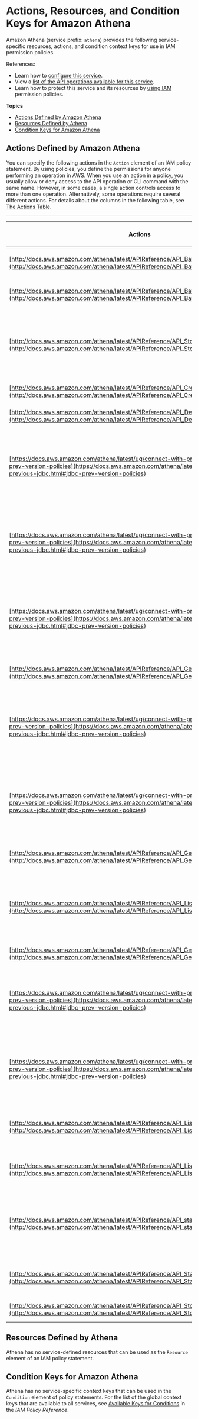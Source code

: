 # Actions, Resources, and Condition Keys for Amazon Athena<a name="list_amazonathena"></a>

Amazon Athena \(service prefix: `athena`\) provides the following service\-specific resources, actions, and condition context keys for use in IAM permission policies\.

References:
+ Learn how to [configure this service](http://docs.aws.amazon.com/athena/latest/ug/)\.
+ View a [list of the API operations available for this service](http://docs.aws.amazon.com/athena/latest/APIReference/)\.
+ Learn how to protect this service and its resources by [using IAM](http://docs.aws.amazon.com/athena/latest/ug/access.html) permission policies\.

**Topics**
+ [Actions Defined by Amazon Athena](#amazonathena-actions-as-permissions)
+ [Resources Defined by Athena](#amazonathena-resources-for-iam-policies)
+ [Condition Keys for Amazon Athena](#amazonathena-policy-keys)

## Actions Defined by Amazon Athena<a name="amazonathena-actions-as-permissions"></a>

You can specify the following actions in the `Action` element of an IAM policy statement\. By using policies, you define the permissions for anyone performing an operation in AWS\. When you use an action in a policy, you usually allow or deny access to the API operation or CLI command with the same name\. However, in some cases, a single action controls access to more than one operation\. Alternatively, some operations require several different actions\. For details about the columns in the following table, see [The Actions Table](reference_policies_actions-resources-contextkeys.md#actions_table)\.


****  

| Actions | Description | Access Level | Resource Types \(\*required\) | Condition Keys | Dependent Actions | 
| --- | --- | --- | --- | --- | --- | 
| [http://docs.aws.amazon.com/athena/latest/APIReference/API_BatchGetNamedQuery.html](http://docs.aws.amazon.com/athena/latest/APIReference/API_BatchGetNamedQuery.html) | Grants permissions to get information about one or more named queries\. | Read |  |  |  | 
| [http://docs.aws.amazon.com/athena/latest/APIReference/API_BatchGetQueryExecution.html](http://docs.aws.amazon.com/athena/latest/APIReference/API_BatchGetQueryExecution.html) | Grants permissions to get information about one or more query executions\. | Read |  |  |  | 
| [http://docs.aws.amazon.com/athena/latest/APIReference/API_StopQueryExecution.html](http://docs.aws.amazon.com/athena/latest/APIReference/API_StopQueryExecution.html) | Deprecated\. Applies only to AWS services and principals that use Athena JDBC driver earlier than 1\.1\.0\. Use StopQueryExecution otherwise\. | Write |  |  |  | 
| [http://docs.aws.amazon.com/athena/latest/APIReference/API_CreateNamedQuery.html](http://docs.aws.amazon.com/athena/latest/APIReference/API_CreateNamedQuery.html) | Grants permissions to create a named query\. | Write |  |  |  | 
| [http://docs.aws.amazon.com/athena/latest/APIReference/API_DeleteNamedQuery.html](http://docs.aws.amazon.com/athena/latest/APIReference/API_DeleteNamedQuery.html) | Grants permissions to delete a named query specified\. | Write |  |  |  | 
| [https://docs.aws.amazon.com/athena/latest/ug/connect-with-previous-jdbc.html#jdbc-prev-version-policies](https://docs.aws.amazon.com/athena/latest/ug/connect-with-previous-jdbc.html#jdbc-prev-version-policies) | Applies only to AWS services managed policy and principals that use an Athena JDBC driver version 1\.1\.0\. Grants permissions to enable access to databases and tables\. | Read |  |  |  | 
| [https://docs.aws.amazon.com/athena/latest/ug/connect-with-previous-jdbc.html#jdbc-prev-version-policies](https://docs.aws.amazon.com/athena/latest/ug/connect-with-previous-jdbc.html#jdbc-prev-version-policies) | Applies only to AWS services managed policy and principals that use an Athena JDBC driver version 1\.1\.0\. Grants permissions to enable access to the specified database and table\. | Read |  |  |  | 
| [https://docs.aws.amazon.com/athena/latest/ug/connect-with-previous-jdbc.html#jdbc-prev-version-policies](https://docs.aws.amazon.com/athena/latest/ug/connect-with-previous-jdbc.html#jdbc-prev-version-policies) | Applies only to AWS services managed policy and principals that use an Athena JDBC driver version 1\.1\.0\. Grants permissions to enable access to databases and tables\. | Read |  |  |  | 
| [http://docs.aws.amazon.com/athena/latest/APIReference/API_GetNamedQuery.html](http://docs.aws.amazon.com/athena/latest/APIReference/API_GetNamedQuery.html) | Grants permissions to get information about the specified named query\. | Read |  |  |  | 
| [https://docs.aws.amazon.com/athena/latest/ug/connect-with-previous-jdbc.html#jdbc-prev-version-policies](https://docs.aws.amazon.com/athena/latest/ug/connect-with-previous-jdbc.html#jdbc-prev-version-policies) | Applies only to AWS services managed policy and principals that use an Athena JDBC driver version 1\.1\.0\. Grants permissions to enable access to the specified database and table\. | Read |  |  |  | 
| [https://docs.aws.amazon.com/athena/latest/ug/connect-with-previous-jdbc.html#jdbc-prev-version-policies](https://docs.aws.amazon.com/athena/latest/ug/connect-with-previous-jdbc.html#jdbc-prev-version-policies) | Applies only to AWS services managed policy and principals that use an Athena JDBC driver version 1\.1\.0\. Grants permissions to enable access to databases and tables\. | Read |  |  |  | 
| [http://docs.aws.amazon.com/athena/latest/APIReference/API_GetQueryExecution.html](http://docs.aws.amazon.com/athena/latest/APIReference/API_GetQueryExecution.html) | Grants permissions to get information about the specified query execution\. | Read |  |  |  | 
| [http://docs.aws.amazon.com/athena/latest/APIReference/API_ListQueryExecutions.html](http://docs.aws.amazon.com/athena/latest/APIReference/API_ListQueryExecutions.html) | Deprecated\. Applies only to AWS services and principals that use Athena JDBC driver earlier than 1\.1\.0\. Use ListQueryExecutions otherwise\. | Read |  |  |  | 
| [http://docs.aws.amazon.com/athena/latest/APIReference/API_GetQueryResults.html](http://docs.aws.amazon.com/athena/latest/APIReference/API_GetQueryResults.html) | Grants permissions to get the query results\. | Read |  |  |  | 
| [https://docs.aws.amazon.com/athena/latest/ug/connect-with-previous-jdbc.html#jdbc-prev-version-policies](https://docs.aws.amazon.com/athena/latest/ug/connect-with-previous-jdbc.html#jdbc-prev-version-policies) | Applies only to AWS services managed policy and principals that use an Athena JDBC driver version 1\.1\.0\. Grants permissions to enable access to the specified table\. | Read |  |  |  | 
| [https://docs.aws.amazon.com/athena/latest/ug/connect-with-previous-jdbc.html#jdbc-prev-version-policies](https://docs.aws.amazon.com/athena/latest/ug/connect-with-previous-jdbc.html#jdbc-prev-version-policies) | Applies only to AWS services managed policy and principals that use an Athena JDBC driver version 1\.1\.0\. Grants permissions to enable access to tables\. | Read |  |  |  | 
| [http://docs.aws.amazon.com/athena/latest/APIReference/API_ListNamedQueries.html](http://docs.aws.amazon.com/athena/latest/APIReference/API_ListNamedQueries.html) | Grants permissions to return a list of named queries in Amazon Athena for the specified AWS account\. | List |  |  |  | 
| [http://docs.aws.amazon.com/athena/latest/APIReference/API_ListQueryExecutions.html](http://docs.aws.amazon.com/athena/latest/APIReference/API_ListQueryExecutions.html) | Grants permissions to return a list of query executions for the specified AWS account\. | List |  |  |  | 
| [http://docs.aws.amazon.com/athena/latest/APIReference/API_startQueryExecution.html](http://docs.aws.amazon.com/athena/latest/APIReference/API_startQueryExecution.html) | Deprecated\. Applies only to AWS services and principals that use Athena JDBC driver earlier than 1\.1\.0\. Use StartQueryExecution otherwise\. | Write |  |  |  | 
| [http://docs.aws.amazon.com/athena/latest/APIReference/API_StartQueryExecution.html](http://docs.aws.amazon.com/athena/latest/APIReference/API_StartQueryExecution.html) | Grants permissions to start a query execution using an SQL query provided as a string\. | Write |  |  |  | 
| [http://docs.aws.amazon.com/athena/latest/APIReference/API_StopQueryExecution.html](http://docs.aws.amazon.com/athena/latest/APIReference/API_StopQueryExecution.html) | Grants permissions to stop the specified query execution\. | Write |  |  |  | 

## Resources Defined by Athena<a name="amazonathena-resources-for-iam-policies"></a>

Athena has no service\-defined resources that can be used as the `Resource` element of an IAM policy statement\.

## Condition Keys for Amazon Athena<a name="amazonathena-policy-keys"></a>

Athena has no service\-specific context keys that can be used in the `Condition` element of policy statements\. For the list of the global context keys that are available to all services, see [Available Keys for Conditions](http://docs.aws.amazon.com/IAM/latest/UserGuide/reference_policies_condition-keys.html#AvailableKeys) in the *IAM Policy Reference*\.